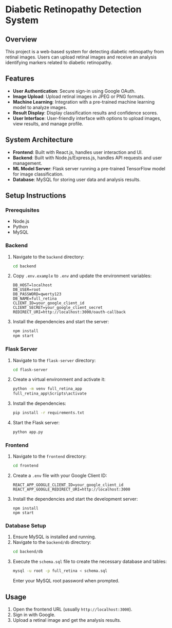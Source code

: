 # Diabetic Retinopathy Detection System

## Overview
This project is a web-based system for detecting diabetic retinopathy from retinal images. Users can upload retinal images and receive an analysis identifying markers related to diabetic retinopathy.

## Features
- **User Authentication**: Secure sign-in using Google OAuth.
- **Image Upload**: Upload retinal images in JPEG or PNG formats.
- **Machine Learning**: Integration with a pre-trained machine learning model to analyze images.
- **Result Display**: Display classification results and confidence scores.
- **User Interface**: User-friendly interface with options to upload images, view results, and manage profile.

## System Architecture
- **Frontend**: Built with React.js, handles user interaction and UI.
- **Backend**: Built with Node.js/Express.js, handles API requests and user management.
- **ML Model Server**: Flask server running a pre-trained TensorFlow model for image classification.
- **Database**: MySQL for storing user data and analysis results.

## Setup Instructions

### Prerequisites
- Node.js
- Python
- MySQL

### Backend

1. Navigate to the `backend` directory:
    ```sh
    cd backend
    ```
2. Copy `.env.example` to `.env` and update the environment variables:
    ```plaintext
    DB_HOST=localhost
    DB_USER=root
    DB_PASSWORD=qwerty123
    DB_NAME=full_retina
    CLIENT_ID=your_google_client_id
    CLIENT_SECRET=your_google_client_secret
    REDIRECT_URI=http://localhost:3000/oauth-callback
    ```
3. Install the dependencies and start the server:
    ```sh
    npm install
    npm start
    ```

### Flask Server

1. Navigate to the `flask-server` directory:
    ```sh
    cd flask-server
    ```
2. Create a virtual environment and activate it:
    ```sh
    python -m venv full_retina_app
    full_retina_app\Scripts\activate
    ```
3. Install the dependencies:
    ```sh
    pip install -r requirements.txt
    ```
4. Start the Flask server:
    ```sh
    python app.py
    ```

### Frontend

1. Navigate to the `frontend` directory:
    ```sh
    cd frontend
    ```
2. Create a `.env` file with your Google Client ID:
    ```
    REACT_APP_GOOGLE_CLIENT_ID=your_google_client_id
    REACT_APP_GOOGLE_REDIRECT_URI=http://localhost:3000
    ```
3. Install the dependencies and start the development server:
    ```
    npm install
    npm start
    ```

### Database Setup

1. Ensure MySQL is installed and running.
2. Navigate to the `backend/db` directory:
    ```sh
    cd backend/db
    ```
3. Execute the `schema.sql` file to create the necessary database and tables:
    ```sh
    mysql -u root -p full_retina < schema.sql
    ```
    Enter your MySQL root password when prompted.

## Usage

1. Open the frontend URL (usually `http://localhost:3000`).
2. Sign in with Google.
3. Upload a retinal image and get the analysis results.

